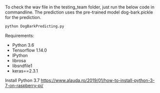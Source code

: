 To check the wav file in the testing_team folder, just run the below code in commandline. The prediction uses the pre-trained model dog-bark.pickle for the prediction.
```bash
python DogBarkPredicting.py
```

Requirements:
- Python 3.6
- Tensorflow 1.14.0
- IPython
- librosa
- libsndfile1
- keras==2.3.1


Install Python 3.7
https://www.alauda.ro/2019/01/how-to-install-python-3-7-on-raspberry-pi/


